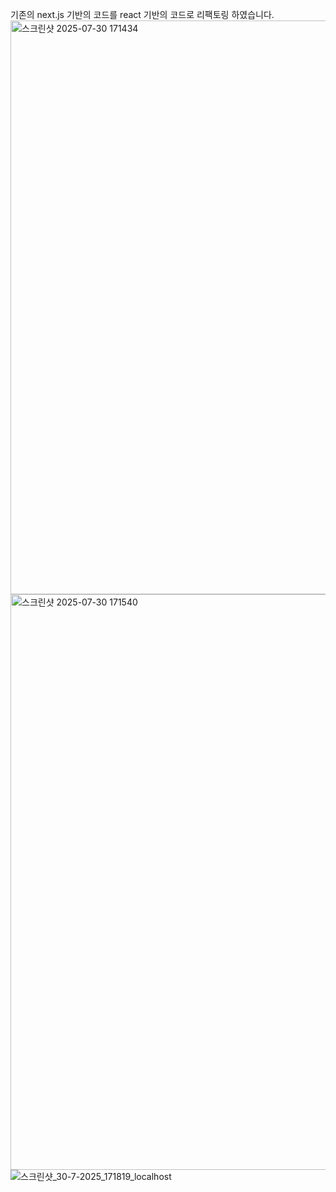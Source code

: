 기존의 next.js 기반의 코드를 react 기반의 코드로 리팩토링 하였습니다. 
<img width="1889" height="918" alt="스크린샷 2025-07-30 171434" src="https://github.com/user-attachments/assets/8e0dd088-c9d2-4353-be64-0a6f50c19dbd" />
<img width="1501" height="921" alt="스크린샷 2025-07-30 171540" src="https://github.com/user-attachments/assets/fb7233df-e329-4e05-9377-1980c6970528" />
![스크린샷_30-7-2025_171819_localhost](https://github.com/user-attachments/assets/77329692-8b30-439b-b858-b771da5964c4)

